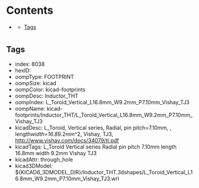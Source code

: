 



Contents
========

* [](#)
	* [Tags](#tags)

# 

## Tags

- index: 8038
- hexID: 
- oompType: FOOTPRINT
- oompSize: kicad
- oompColor: kicad-footprints
- oompDesc: Inductor_THT
- oompIndex: L_Toroid_Vertical_L16.8mm_W9.2mm_P7.10mm_Vishay_TJ3
- oompName: kicad-footprints/Inductor_THT/L_Toroid_Vertical_L16.8mm_W9.2mm_P7.10mm_Vishay_TJ3
- kicadDesc: L_Toroid, Vertical series, Radial, pin pitch=7.10mm, , length*width=16.8*9.2mm^2, Vishay, TJ3, http://www.vishay.com/docs/34079/tj.pdf
- kicadTags: L_Toroid Vertical series Radial pin pitch 7.10mm  length 16.8mm width 9.2mm Vishay TJ3
- kicadAttr: through_hole
- kicad3DModel: ${KICAD6_3DMODEL_DIR}/Inductor_THT.3dshapes/L_Toroid_Vertical_L16.8mm_W9.2mm_P7.10mm_Vishay_TJ3.wrl
